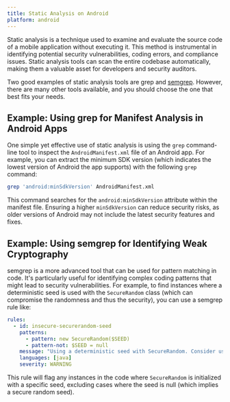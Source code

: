 ```yaml
---
title: Static Analysis on Android
platform: android
---
```


Static analysis is a technique used to examine and evaluate the source code of a mobile application without executing it. This method is instrumental in identifying potential security vulnerabilities, coding errors, and compliance issues. Static analysis tools can scan the entire codebase automatically, making them a valuable asset for developers and security auditors.

Two good examples of static analysis tools are grep and [semgrep](www.semgrep.dev). However, there are many other tools available, and you should choose the one that best fits your needs.

## Example: Using grep for Manifest Analysis in Android Apps

One simple yet effective use of static analysis is using the `grep` command-line tool to inspect the `AndroidManifest.xml` file of an Android app. For example, you can extract the minimum SDK version (which indicates the lowest version of Android the app supports) with the following `grep` command:

```bash
grep 'android:minSdkVersion' AndroidManifest.xml
```

This command searches for the `android:minSdkVersion` attribute within the manifest file. Ensuring a higher `minSdkVersion` can reduce security risks, as older versions of Android may not include the latest security features and fixes.

## Example: Using semgrep for Identifying Weak Cryptography

semgrep is a more advanced tool that can be used for pattern matching in code. It's particularly useful for identifying complex coding patterns that might lead to security vulnerabilities. For example, to find instances where a deterministic seed is used with the `SecureRandom` class (which can compromise the randomness and thus the security), you can use a semgrep rule like:

```yaml
rules:
  - id: insecure-securerandom-seed
    patterns:
      - pattern: new SecureRandom($SEED)
      - pattern-not: $SEED = null
    message: "Using a deterministic seed with SecureRandom. Consider using a more secure seed."
    languages: [java]
    severity: WARNING
```

This rule will flag any instances in the code where `SecureRandom` is initialized with a specific seed, excluding cases where the seed is null (which implies a secure random seed).

